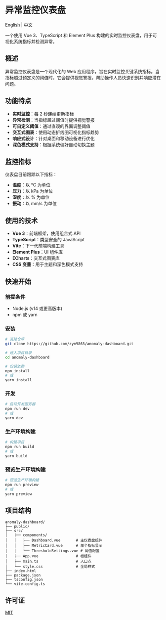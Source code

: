 # 异常监控仪表盘

[English](README.md) | [中文](README_zh.md)

一个使用 Vue 3、TypeScript 和 Element Plus 构建的实时监控仪表盘，用于可视化系统指标并检测异常。

## 概述

异常监控仪表盘是一个现代化的 Web 应用程序，旨在实时监控关键系统指标。当指标超过预定义的阈值时，它会提供视觉警报，帮助操作人员快速识别并响应潜在问题。

## 功能特点

- **实时监控**：每 2 秒连续更新指标
- **异常检测**：当指标超过阈值时提供视觉警报
- **可自定义阈值**：通过直观的界面调整阈值
- **交互式图表**：使用动态折线图可视化指标趋势
- **响应式设计**：针对桌面和移动设备进行优化
- **深色模式支持**：根据系统偏好自动切换主题

## 监控指标

仪表盘目前跟踪以下指标：

- **温度**：以 °C 为单位
- **压力**：以 kPa 为单位
- **湿度**：以 % 为单位
- **振动**：以 mm/s 为单位

## 使用的技术

- **Vue 3**：前端框架，使用组合式 API
- **TypeScript**：类型安全的 JavaScript
- **Vite**：下一代前端构建工具
- **Element Plus**：UI 组件库
- **ECharts**：交互式图表库
- **CSS 变量**：用于主题和深色模式支持

## 快速开始

### 前提条件

- Node.js (v14 或更高版本)
- npm 或 yarn

### 安装

```bash
# 克隆仓库
git clone https://github.com/zym9863/anomaly-dashboard.git

# 进入项目目录
cd anomaly-dashboard

# 安装依赖
npm install
# 或
yarn install
```

### 开发

```bash
# 启动开发服务器
npm run dev
# 或
yarn dev
```

### 生产环境构建

```bash
# 构建项目
npm run build
# 或
yarn build
```

### 预览生产环境构建

```bash
# 预览生产环境构建
npm run preview
# 或
yarn preview
```

## 项目结构

```
anomaly-dashboard/
├── public/
├── src/
│   ├── components/
│   │   ├── Dashboard.vue       # 主仪表盘组件
│   │   ├── MetricCard.vue      # 单个指标显示
│   │   └── ThresholdSettings.vue # 阈值配置
│   ├── App.vue                 # 根组件
│   ├── main.ts                 # 入口点
│   └── style.css               # 全局样式
├── index.html
├── package.json
├── tsconfig.json
└── vite.config.ts
```

## 许可证

[MIT](LICENSE)
